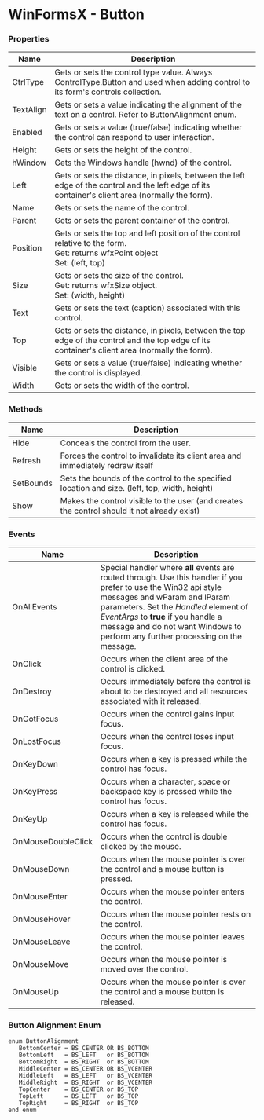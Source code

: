 # WinFormsX - Button

### Properties

| Name       | Description |
| ---------- | ----------- |
| CtrlType      | Gets or sets the control type value. Always ControlType.Button and used when adding control to its form's controls collection. |
| TextAlign | Gets or sets a value indicating the alignment of the text on a control. Refer to ButtonAlignment enum. |
| Enabled       | Gets or sets a value (true/false) indicating whether the control can respond to user interaction. |
| Height        | Gets or sets the height of the control. |
| hWindow       | Gets the Windows handle (hwnd) of the control. |
| Left          | Gets or sets the distance, in pixels, between the left edge of the control and the left edge of its container's client area (normally the form). |
| Name          | Gets or sets the name of the control. |
| Parent        | Gets or sets the parent container of the control. |
| Position      | Gets or sets the top and left position of the control relative to the form.<br />Get: returns wfxPoint object <br />Set: (left, top) |
| Size          | Gets or sets the size of the control.<br />Get: returns wfxSize object.<br />Set: (width, height) |
| Text          | Gets or sets the text (caption) associated with this control. |
| Top           | Gets or sets the distance, in pixels, between the top edge of the control and the top edge of its container's client area (normally the form). |
| Visible       | Gets or sets a value (true/false) indicating whether the control is displayed. |
| Width         | Gets or sets the width of the control. |

### Methods

| Name       | Description                                                  |
| ---------- | ------------------------------------------------------------ |
| Hide       | Conceals the control from the user. |
| Refresh    | Forces the control to invalidate its client area and immediately redraw itself |
| SetBounds  | Sets the bounds of the control to the specified location and size. (left, top, width, height) |
| Show | Makes the control visible to the user (and creates the control should it not already exist)|

### Events

| Name | Description |
| ---- | ----------- |
| OnAllEvents     | Special handler where **all** events are routed through. Use this handler if you prefer to use the Win32 api style messages and wParam and lParam parameters. Set the *Handled* element of *EventArgs* to **true** if you handle a message and do not want Windows to perform any further processing on the message. |
| OnClick     | Occurs when the client area of the control is clicked. |
| OnDestroy | Occurs immediately before the control is about to be destroyed and all resources associated with it released. |
| OnGotFocus     | Occurs when the control gains input focus. |
| OnLostFocus    | Occurs when the control loses input focus. |
| OnKeyDown | Occurs when a key is pressed while the control has focus. |
| OnKeyPress | Occurs when a character, space or backspace key is pressed while the control has focus. |
| OnKeyUp | Occurs when a key is released while the control has focus. |
| OnMouseDoubleClick     | Occurs when the control is double clicked by the mouse. |
| OnMouseDown     | Occurs when the mouse pointer is over the control and a mouse button is pressed. |
| OnMouseEnter   | Occurs when the mouse pointer enters the control. |
| OnMouseHover  | Occurs when the mouse pointer rests on the control. |
| OnMouseLeave  | Occurs when the mouse pointer leaves the control. |
| OnMouseMove     | Occurs when the mouse pointer is moved over the control. |
| OnMouseUp     | Occurs when the mouse pointer is over the control and a mouse button is released. |

### Button Alignment Enum
````
enum ButtonAlignment
   BottomCenter = BS_CENTER OR BS_BOTTOM
   BottomLeft   = BS_LEFT   or BS_BOTTOM
   BottomRight  = BS_RIGHT  or BS_BOTTOM
   MiddleCenter = BS_CENTER OR BS_VCENTER
   MiddleLeft   = BS_LEFT   or BS_VCENTER
   MiddleRight  = BS_RIGHT  or BS_VCENTER
   TopCenter    = BS_CENTER or BS_TOP
   TopLeft      = BS_LEFT   or BS_TOP
   TopRight     = BS_RIGHT  or BS_TOP     
end enum
````
